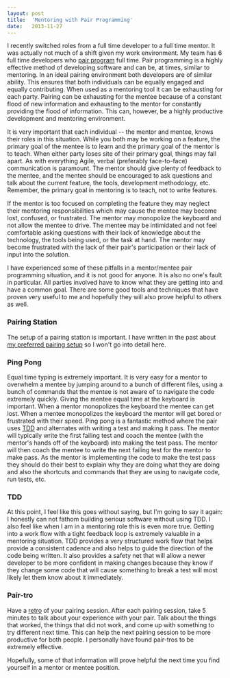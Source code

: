 ```yaml
---
layout: post
title:  'Mentoring with Pair Programming'
date:   2013-11-27
---
```


I recently switched roles from a full time developer to a full time mentor. It was actually not much of a shift given my work environment. My team has 6 full time developers who [pair program][pairing] full time. Pair programming is a highly effective method of developing software and can be, at times, similar to mentoring. In an ideal pairing environment both developers are of similar ability. This ensures that both individuals can be equally engaged and equally contributing. When used as a mentoring tool it can be exhausting for each party. Pairing can be exhausting for the mentee because of a constant flood of new information and exhausting to the mentor for constantly providing the flood of information. This can, however, be a highly productive development and mentoring environment. 

It is very important that each individual -- the mentor and mentee, knows their roles in this situation. While you both may be working on a feature, the primary goal of the mentee is to learn and the primary goal of the mentor is to teach. When either party loses site of their primary goal, things may fall apart. As with everything Agile, verbal (preferably face-to-face) communication is paramount. The mentor should give plenty of feedback to the mentee, and the mentee should be encouraged to ask questions and talk about the current feature, the tools, development methodology, etc. Remember, the primary goal in mentoring is to teach, not to write features.

If the mentor is too focused on completing the feature they may neglect their mentoring responsibilities which may cause the mentee may become lost, confused, or frustrated. The mentor may monopolize the keyboard and not allow the mentee to drive. The mentee may be intimidated and not feel comfortable asking questions with their lack of knowledge about the technology, the tools being used, or the task at hand. The mentor may become frustrated with the lack of their pair's participation or their lack of input into the solution.

I have experienced some of these pitfalls in a mentor/mentee pair programming situation, and it is not good for anyone. It is also no one's fault in particular. All parties involved have to know what they are getting into and have a common goal. There are some good tools and techniques that have proven very useful to me and hopefully they will also prove helpful to others as well.

### Pairing Station

The setup of a pairing station is important. I have written in the past about [my preferred pairing setup][dualmachinepairing] so I won't go into detail here.

### Ping Pong

Equal time typing is extremely important. It is very easy for a mentor to overwhelm a mentee by jumping around to a bunch of different files, using a bunch of commands that the mentee is not aware of to navigate the code extremely quickly. Giving the mentee equal time at the keyboard is important. When a mentor monopolizes the keyboard the mentee can get lost. When a mentee monopolizes the keyboard the mentor will get bored or frustrated with their speed. Ping pong is a fantastic method where the pair uses [TDD][tdd] and alternates with writing a test and making it pass. The mentor will typically write the first failing test and coach the mentee (with the mentor's hands off of the keyboard) into making the test pass. The mentor will then coach the mentee to write the next failing test for the mentor to make pass. As the mentor is implementing the code to make the test pass they should do their best to explain why they are doing what they are doing and also the shortcuts and commands that they are using to navigate code, run tests, etc.

### TDD

At this point, I feel like this goes without saying, but I'm going to say it again: I honestly can not fathom building serious software without using TDD. I also feel like when I am in a mentoring role this is even more true. Getting into a work flow with a tight feedback loop is extremely valuable in a mentoring situation. TDD provides a very structured work flow that helps provide a consistent cadence and also helps to guide the direction of the code being written. It also provides a safety net that will allow a newer developer to be more confident in making changes because they know if they change some code that will cause something to break a test will most likely let them know about it immediately.

### Pair-tro

Have a [retro][retro] of your pairing session. After each pairing session, take 5 minutes to talk about your experience with your pair. Talk about the things that worked, the things that did not work, and come up with something to try different next time. This can help the next pairing session to be more productive for both people. I personally have found pair-tros to be extremely effective.


Hopefully, some of that information will prove helpful the next time you find yourself in a mentor or mentee position.





[pairing]: http://en.wikipedia.org/wiki/Pair_programming
[dualmachinepairing]: http://www.mattjmorrison.com/agile-crusade/2013/06/23/agile-crusade-14.html
[tdd]: http://en.wikipedia.org/wiki/Test-driven_development
[retro]: http://en.wikipedia.org/wiki/Retrospective#Software_development
